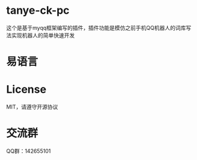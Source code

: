 # tanye-ck-pc
这个是基于myqq框架编写的插件，插件功能是模仿之前手机QQ机器人的词库写法实现机器人的简单快速开发
# 易语言
# License
MIT，请遵守开源协议
# 交流群
QQ群：142655101

